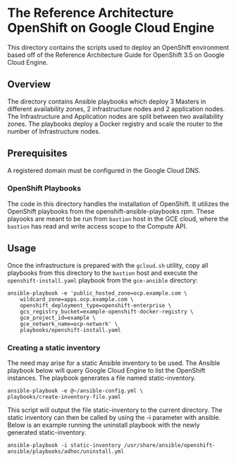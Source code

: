 # The Reference Architecture OpenShift on Google Cloud Engine

This directory contains the scripts used to deploy an OpenShift environment based off of the Reference Architecture Guide for OpenShift 3.5 on Google Cloud Engine.

## Overview

The directory contains Ansible playbooks which deploy 3 Masters in different availability zones, 2 infrastructure nodes and 2 application nodes. The Infrastructure and Application nodes are split between two availability zones.  The playbooks deploy a Docker registry and scale the router to the number of Infrastructure nodes.

## Prerequisites

A registered domain must be configured in the Google Cloud DNS.

### OpenShift Playbooks

The code in this directory handles the installation of OpenShift. It utilizes the OpenShift playbooks from the openshift-ansible-playbooks rpm. These playooks are meant to be run from `bastion` host in the GCE cloud, where the `bastion` has read and write access scope to the Compute API.

## Usage

Once the infrastructure is prepared with the `gcloud.sh` utility, copy all playbooks from this directory to the `bastion` host and execute the `openshift-install.yaml` playbook from the `gce-ansible` directory:

```
ansible-playbook -e 'public_hosted_zone=ocp.example.com \
    wildcard_zone=apps.ocp.example.com \
    openshift_deployment_type=openshift-enterprise \
    gcs_registry_bucket=example-openshift-docker-registry \
    gce_project_id=example \
    gce_network_name=ocp-network' \
    playbooks/openshift-install.yaml
```

### Creating a static inventory
The need may arise for a static Ansible inventory to be used. The Ansible playbook below will query Google Cloud Engine to list the OpenShift instances. The playbook generates a file named static-inventory.

```
ansible-playbook -e @~/ansible-config.yml \
playbooks/create-inventory-file.yaml
```
This script will output the file static-inventory to the current directory. The static inventory can then be called by using the -i parameter with ansible. Below is an example running the uninstall playbook with the newly generated static-inventory.

```
ansible-playbook -i static-inventory /usr/share/ansible/openshift-ansible/playbooks/adhoc/uninstall.yml
```

